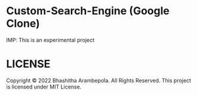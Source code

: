# Custom-Search-Engine (Google Clone)


IMP: This is an experimental project
# LICENSE

Copyright © 2022 Bhashitha Arambepola. All Rights Reserved.
This project is licensed under MIT License.

